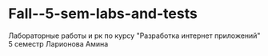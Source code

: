 # Fall--5-sem-labs-and-tests
Лабораторные работы и рк по курсу "Разработка интернет приложений" 5 семестр
Ларионова Амина
